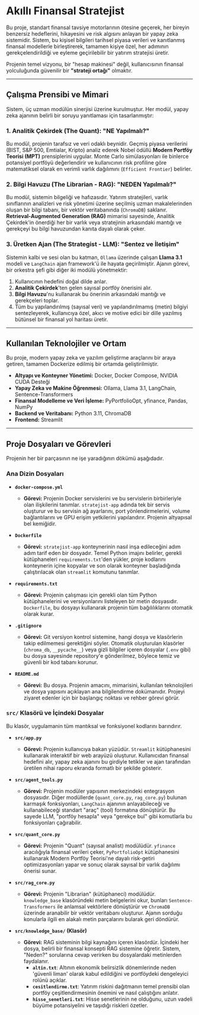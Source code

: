# Akıllı Finansal Stratejist

Bu proje, standart finansal tavsiye motorlarının ötesine geçerek, her bireyin benzersiz hedeflerini, hikayesini ve risk algısını anlayan bir yapay zeka sistemidir. Sistem, bu kişisel bilgileri tarihsel piyasa verileri ve kanıtlanmış finansal modellerle birleştirerek, tamamen kişiye özel, her adımının gerekçelendirildiği ve eyleme geçirilebilir bir yatırım stratejisi üretir.

Projenin temel vizyonu, bir "hesap makinesi" değil, kullanıcısının finansal yolculuğunda güvenilir bir **"strateji ortağı"** olmaktır.

---

## Çalışma Prensibi ve Mimari

Sistem, üç uzman modülün sinerjisi üzerine kurulmuştur. Her modül, yapay zeka ajanının belirli bir soruyu yanıtlaması için tasarlanmıştır:

### 1. Analitik Çekirdek (The Quant): "NE Yapılmalı?"
Bu modül, projenin tarafsız ve veri odaklı beynidir. Geçmiş piyasa verilerini (BIST, S&P 500, Emtialar, Kripto) analiz ederek Nobel ödüllü **Modern Portföy Teorisi (MPT)** prensiplerini uygular. Monte Carlo simülasyonları ile binlerce potansiyel portföyü değerlendirir ve kullanıcının risk profiline göre matematiksel olarak en verimli varlık dağılımını (`Efficient Frontier`) belirler.

### 2. Bilgi Havuzu (The Librarian - RAG): "NEDEN Yapılmalı?"
Bu modül, sistemin bilgeliği ve hafızasıdır. Yatırım stratejileri, varlık sınıflarının analizleri ve risk yönetimi üzerine seçilmiş uzman makalelerinden oluşan bir bilgi tabanı, bir vektör veritabanında (`ChromaDB`) saklanır. **Retrieval-Augmented Generation (RAG)** mimarisi sayesinde, Analitik Çekirdek'in önerdiği her bir varlık veya stratejinin arkasındaki mantığı ve gerekçeyi bu bilgi havuzundan kanıta dayalı olarak çeker.

### 3. Üretken Ajan (The Strategist - LLM): "Sentez ve İletişim"
Sistemin kalbi ve sesi olan bu katman, `Ollama` üzerinde çalışan **Llama 3.1** modeli ve `LangChain` ajan framework'ü ile hayata geçirilmiştir. Ajanın görevi, bir orkestra şefi gibi diğer iki modülü yönetmektir:
1.  Kullanıcının hedefini doğal dilde anlar.
2.  **Analitik Çekirdek**'ten gelen sayısal portföy önerisini alır.
3.  **Bilgi Havuzu**'nu kullanarak bu önerinin arkasındaki mantığı ve gerekçeleri toplar.
4.  Tüm bu yapılandırılmış (sayısal veri) ve yapılandırılmamış (metin) bilgiyi sentezleyerek, kullanıcıya özel, akıcı ve motive edici bir dille yazılmış bütünsel bir finansal yol haritası üretir.

---

## Kullanılan Teknolojiler ve Ortam

Bu proje, modern yapay zeka ve yazılım geliştirme araçlarını bir araya getiren, tamamen Dockerize edilmiş bir ortamda geliştirilmiştir.

-   **Altyapı ve Konteyner Yönetimi:** Docker, Docker Compose, NVIDIA CUDA Desteği
-   **Yapay Zeka ve Makine Öğrenmesi:** Ollama, Llama 3.1, LangChain, Sentence-Transformers
-   **Finansal Modelleme ve Veri İşleme:** PyPortfolioOpt, yfinance, Pandas, NumPy
-   **Backend ve Veritabanı:** Python 3.11, ChromaDB
-   **Frontend:** Streamlit

---

## Proje Dosyaları ve Görevleri

Projenin her bir parçasının ne işe yaradığının dökümü aşağıdadır.

### Ana Dizin Dosyaları

-   **`docker-compose.yml`**
    -   **Görevi:** Projenin Docker servislerini ve bu servislerin birbirleriyle olan ilişkilerini tanımlar. `stratejist-app` adında tek bir servis oluşturur ve bu servisin ağ ayarlarını, port yönlendirmelerini, volume bağlantılarını ve GPU erişim yetkilerini yapılandırır. Projenin altyapısal bel kemiğidir.

-   **`Dockerfile`**
    -   **Görevi:** `stratejist-app` konteynerinin nasıl inşa edileceğini adım adım tarif eden bir dosyadır. Temel Python imajını belirler, gerekli kütüphaneleri `requirements.txt`'den yükler, proje kodlarını konteynerin içine kopyalar ve son olarak konteyner başladığında çalıştırılacak olan `streamlit` komutunu tanımlar.

-   **`requirements.txt`**
    -   **Görevi:** Projenin çalışması için gerekli olan tüm Python kütüphanelerini ve versiyonlarını listeleyen bir metin dosyasıdır. `Dockerfile`, bu dosyayı kullanarak projenin tüm bağılılıklarını otomatik olarak kurar.

-   **`.gitignore`**
    -   **Görevi:** Git versiyon kontrol sistemine, hangi dosya ve klasörlerin takip edilmemesi gerektiğini söyler. Otomatik oluşturulan klasörler (`chroma_db`, `__pycache__`) veya gizli bilgiler içeren dosyalar (`.env` gibi) bu dosya sayesinde repository'e gönderilmez, böylece temiz ve güvenli bir kod tabanı korunur.

-   **`README.md`**
    -   **Görevi:** Bu dosya. Projenin amacını, mimarisini, kullanılan teknolojileri ve dosya yapısını açıklayan ana bilgilendirme dokümanıdır. Projeyi ziyaret edenler için bir başlangıç noktası ve rehber görevi görür.

### `src/` Klasörü ve İçindeki Dosyalar

Bu klasör, uygulamanin tüm mantıksal ve fonksiyonel kodlarını barındırır.

-   **`src/app.py`**
    -   **Görevi:** Projenin kullanıcıya bakan yüzüdür. `Streamlit` kütüphanesini kullanarak interaktif bir web arayüzü oluşturur. Kullanıcıdan finansal hedefini alır, yapay zeka ajanını bu girdiyle tetikler ve ajan tarafından üretilen nihai raporu ekranda formatlı bir şekilde gösterir.

-   **`src/agent_tools.py`**
    -   **Görevi:** Projenin modüler yapısının merkezindeki entegrasyon dosyasıdır. Diğer modüllerde (`quant_core.py`, `rag_core.py`) bulunan karmaşık fonksiyonları, `LangChain` ajanının anlayabileceği ve kullanabileceği standart "araç" (tool) formatına dönüştürür. Bu sayede LLM, "portföy hesapla" veya "gerekçe bul" gibi komutlarla bu fonksiyonları çağırabilir.

-   **`src/quant_core.py`**
    -   **Görevi:** Projenin "Quant" (sayısal analist) modülüdür. `yfinance` aracılığıyla finansal verileri çeker, `PyPortfolioOpt` kütüphanesini kullanarak Modern Portföy Teorisi'ne dayalı risk-getiri optimizasyonları yapar ve sonuç olarak sayısal bir varlık dağılımı önerisi sunar.

-   **`src/rag_core.py`**
    -   **Görevi:** Projenin "Librarian" (kütüphaneci) modülüdür. `knowledge_base` klasöründeki metin belgelerini okur, bunları `Sentence-Transformers` ile anlamsal vektörlere dönüştürür ve `ChromaDB` üzerinde aranabilir bir vektör veritabanı oluşturur. Ajanın sorduğu konularla ilgili en alakalı metin parçalarını bularak geri döndürür.

-   **`src/knowledge_base/` (Klasör)**
    -   **Görevi:** RAG sisteminin bilgi kaynağını içeren klasördür. İçindeki her dosya, belirli bir finansal konsepti RAG sistemine öğretir. Sistem, "Neden?" sorularına cevap verirken bu dosyalardaki metinlerden faydalanır.
        -   **`altin.txt`**: Altının ekonomik belirsizlik dönemlerinde neden 'güvenli liman' olarak kabul edildiğini ve portföydeki dengeleyici rolünü açıklar.
        -   **`cesitlendirme.txt`**: Yatırım riskini dağıtmanın temel prensibi olan portföy çeşitlendirmesinin önemini ve nasıl çalıştığını anlatır.
        -   **`hisse_senetleri.txt`**: Hisse senetlerinin ne olduğunu, uzun vadeli büyüme potansiyelini ve taşıdığı riskleri özetler.
